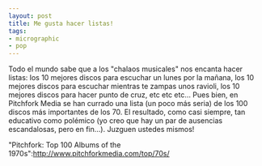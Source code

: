 ```yaml
---
layout: post
title: Me gusta hacer listas!
tags:
- micrographic
- pop
---
```

Todo el mundo sabe que a los "chalaos musicales" nos encanta hacer listas: los 10 mejores discos para escuchar un lunes por la mañana, los 10 mejores discos para escuchar mientras te zampas unos ravioli, los 10 mejores discos para hacer punto de cruz, etc etc etc… Pues bien, en Pitchfork Media se han currado una lista (un poco más seria) de los 100 discos más importantes de los 70. El resultado, como casi siempre, tan educativo como polémico (yo creo que hay un par de ausencias escandalosas, pero en fin…). Juzguen ustedes mismos!

"Pitchfork: Top 100 Albums of the 1970s":http://www.pitchforkmedia.com/top/70s/ 
